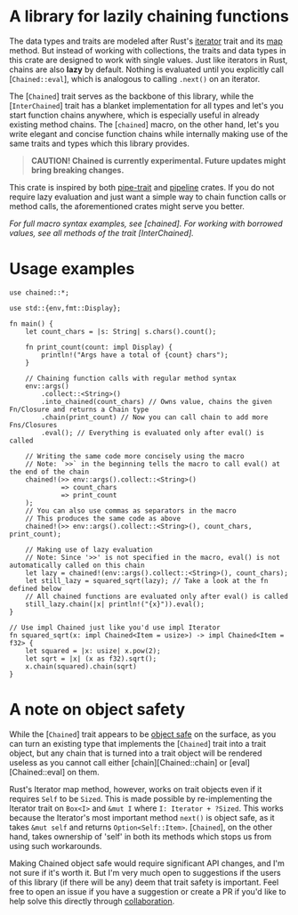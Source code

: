 # A library for **lazily chaining functions**
The data types and traits are modeled after Rust's [iterator](https://doc.rust-lang.org/std/iter/trait.Iterator.html) trait and its [map](https://doc.rust-lang.org/std/iter/trait.Iterator.html#method.map) method.
But instead of working with collections, the traits and data types in this crate are designed to work with single values.
Just like iterators in Rust, chains are also **lazy** by default. Nothing is evaluated until you explicitly call [``Chained::eval``], which is analogous to calling `.next()` on an iterator.

The [``Chained``] trait serves as the backbone of this library, while the [``InterChained``] trait has a blanket implementation for all types and let's you start function chains anywhere, which is especially useful in already existing method chains.
The [``chained``] macro, on the other hand, let's you write elegant and concise function chains while internally making use of the same traits and types which this library provides.

> **CAUTION! Chained is currently experimental. Future updates might bring breaking changes.**

This crate is inspired by both [pipe-trait](https://crates.io/crates/pipe-trait) and [pipeline](https://crates.io/crates/pipeline) crates.
If you do not require lazy evaluation and just want a simple way to chain function calls or method calls, the aforementioned crates might serve you better.

*For full macro syntax examples, see [chained]. For working with borrowed values, see all methods of the trait [InterChained].*
# Usage examples
```
use chained::*;

use std::{env,fmt::Display};

fn main() {
    let count_chars = |s: String| s.chars().count();
    
    fn print_count(count: impl Display) {
        println!("Args have a total of {count} chars");
    }

    // Chaining function calls with regular method syntax
    env::args()
        .collect::<String>()
        .into_chained(count_chars) // Owns value, chains the given Fn/Closure and returns a Chain type
        .chain(print_count) // Now you can call chain to add more Fns/Closures 
        .eval(); // Everything is evaluated only after eval() is called

    // Writing the same code more concisely using the macro
    // Note: `>>` in the beginning tells the macro to call eval() at the end of the chain
    chained!(>> env::args().collect::<String>()
             => count_chars
             => print_count
    );
    // You can also use commas as separators in the macro
    // This produces the same code as above
    chained!(>> env::args().collect::<String>(), count_chars, print_count);

    // Making use of lazy evaluation
    // Note: Since '>>' is not specified in the macro, eval() is not automatically called on this chain
    let lazy = chained!(env::args().collect::<String>(), count_chars);
    let still_lazy = squared_sqrt(lazy); // Take a look at the fn defined below
    // All chained functions are evaluated only after eval() is called
    still_lazy.chain(|x| println!("{x}")).eval();
}

// Use impl Chained just like you'd use impl Iterator
fn squared_sqrt(x: impl Chained<Item = usize>) -> impl Chained<Item = f32> {
    let squared = |x: usize| x.pow(2);
    let sqrt = |x| (x as f32).sqrt();
    x.chain(squared).chain(sqrt)
}
```

# A note on object safety
While the [``Chained``] trait appears to be [object safe](https://doc.rust-lang.org/reference/items/traits.html#object-safety) on the surface, as you can turn an existing type that implements the [``Chained``] trait into a trait object, but any chain that is turned into a trait object will be rendered useless as you cannot call either [chain][Chained::chain] or [eval][Chained::eval] on them.

Rust's Iterator map method, however, works on trait objects even if it requires `Self` to be `Sized`. This is made possible by re-implementing the Iterator trait on `Box<I>` and `&mut I` where `I: Iterator + ?Sized`.
This works because the Iterator's most important method `next()` is object safe, as it takes `&mut self` and returns `Option<Self::Item>`.
[``Chained``], on the other hand, takes ownership of 'self' in both its methods which stops us from using such workarounds.

Making Chained object safe would require significant API changes, and I'm not sure if it's worth it. But I'm very much open to suggestions if the users of this library (if there will be any) deem that trait safety is important. Feel free to open an issue if you have a suggestion or create a PR if you'd like to help solve this directly through [collaboration](https://github.com/VoltaireNoir/chained/).
